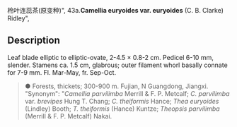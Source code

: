 柃叶连蕊茶(原变种)",
43a.**Camellia euryoides var. euryoides** (C. B. Clarke) Ridley",

## Description
Leaf blade elliptic to elliptic-ovate, 2-4.5 × 0.8-2 cm. Pedicel 6-10 mm, slender. Stamens ca. 1.5 cm, glabrous; outer filament whorl basally connate for 7-9 mm. Fl. Mar-May, fr. Sep-Oct.

> ●  Forests, thickets; 300-900 m. Fujian, N Guangdong, Jiangxi.
  "Synonym": "*Camellia parvilimba* Merrill &amp; F. P. Metcalf; *C. parvilimba* var. *brevipes* Hung T. Chang; *C. theiformis* Hance; *Thea euryoides* (Lindley) Booth; *T. theiformis* (Hance) Kuntze; *Theopsis parvilimba* (Merrill &amp; F. P. Metcalf) Nakai.
